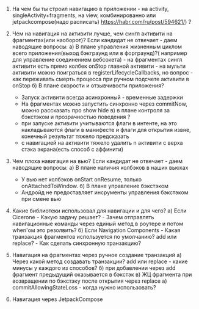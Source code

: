 

1.  На чем бы ты строил навигацию в приложении  - на activity, singleActivity+fragments, на view, комбинированно или jetpackcompose(надо расписать) https://habr.com/ru/post/594621/)  ?
2.  Чем на навигация на активити лучше, чем сингл активити на фрагментах(или наоборот)?
	Если кандидат не отвечает - даем наводящие вопросы:
	а) В плане управления жизненным циклом всего приложения(выход бэкграунд или в форграунд)?( например для управление соединением вебсокета)
		- на фрагментах сингл активити есть прямо колбек onStop главной активити
		- на мульти активити можно поиграться в registerLifecycleCallbacks, но вопрос - как переживать смерть процесса при ручном подсчете активити в onStop
	б) В плане скорости и отзывчивости приложения? 
	- Запуск активити всегда асинхронный - временные задержки
	- На фрагментах можно запустить синхронно через commitNow, можно рассказать про show hide
	в) в плане контроля за бэкстэком и прозрачностью поведения ?
	- при запуске активити учитываются флаги в интенте, на это накладываются флаги в манифесте и флаги для открытия извне, конечный результат тяжело предсказать
	- с навигацией на активити тяжело удалить n активити с верха стэка экрана(есть способ с аффинити) 

3. Чем плоха навигация на вью?
	Если кандидат не отвечает - даем наводящие вопросы:
а) В плане наличия колбэков в наших вьюхах 
	- У вью нет колбэков onStart onResume, только onAttachedToWindow.
б) В плане управление бэкстэком 
	- Андройд не предоставляет инсрументы управления бэкстэком при смене вью
4. Какие библиотеки использовал для навигации и для чего?
	а) Если Cicerone
		- Какую задачу решает? 
		- Зачем отправлять навигационные команды через единый метод в роутере и потом when'ом это резолвить?
	б) Если Navigation Components
		- Какая транзакция фрагментов используется по умолчанию? add или replace?
		- Как сделать синхронную транзакцию?

5. Навигация на фрагментах через ручное создание транзакций
а) Через какой метод создавать транзакции? add или replace - какие минусы у каждого из способов?
б) при добавлении через add фрагмент предыдущий оказывается в бэкстэк
в) ЖЦ фрагмента при возвращении по бэкстэку после открытия через replace
а) commitAllowingStateLoss - когда нужно использовать?
6. Навигация через JetpackCompose